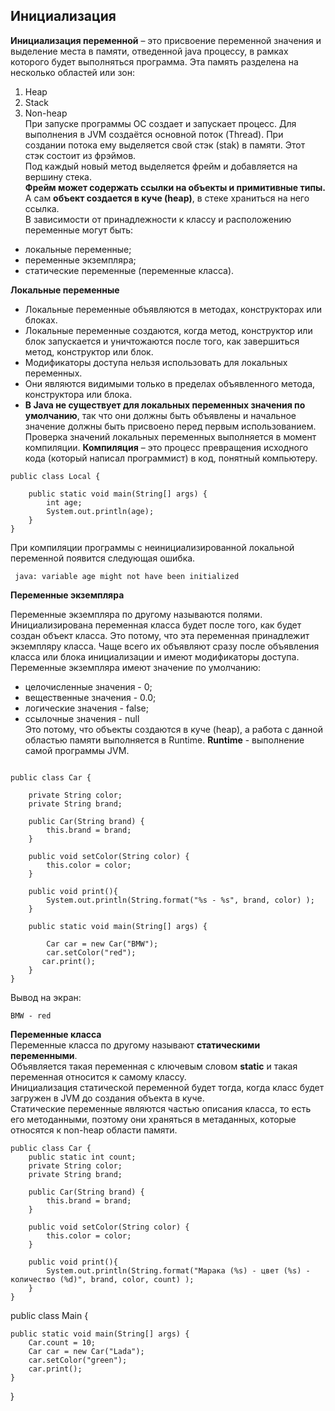 ## Инициализация
**Инициализация переменной** – это присвоение переменной значения и выделение места в памяти, отведенной java процессу, в рамках которого будет выполняться программа. Эта память разделена на несколько областей или зон:
1.	Heap
2.	Stack
3.	Non-heap  
При запуске программы ОС создает и запускает процесс. Для выполнения в JVM создаётся основной поток (Thread). При создании потока ему выделяется свой стэк (stak) в памяти. Этот стэк состоит из фрэймов.  
Под каждый новый метод выделяется фрейм и добавляется на вершину стека.    
**Фрейм может содержать ссылки на объекты и примитивные типы.** А сам **объект создается в куче (heap)**, в стеке храниться на него ссылка.  
В зависимости от принадлежности к классу и расположению переменные могут быть:  
- локальные переменные;
- переменные экземпляра;
- статические переменные (переменные класса).  
 
**Локальные переменные**

- Локальные переменные объявляются в методах, конструкторах или блоках.  
- Локальные переменные создаются, когда метод, конструктор или блок запускается и уничтожаются после того, как завершиться метод, конструктор или блок.  
- Модификаторы доступа нельзя использовать для локальных переменных.  
- Они являются видимыми только в пределах объявленного метода, конструктора или блока. 
- **В Java не существует для локальных переменных значения по умолчанию**, так что они должны быть объявлены и начальное значение должны быть присвоено перед первым использованием.
Проверка значений локальных переменных выполняется в момент компиляции. 
**Компиляция** – это процесс превращения исходного кода (который написал программист) в код, понятный компьютеру.
```  
public class Local {

    public static void main(String[] args) {
        int age;
        System.out.println(age);
    }
}  
```   

 При компиляции программы с неинициализированной локальной переменной появится следующая ошибка.  
```  
 java: variable age might not have been initialized  
``` 
  
**Переменные экземпляра**   

Переменные экземпляра по другому называются полями.
Инициализирована переменная класса будет после того, как будет создан объект класса. Это потому, что эта переменная принадлежит экземпляру класса.
Чаще всего их объявляют сразу после объявления класса или блока инициализации и имеют модификаторы доступа.
Переменные экземпляра имеют значение по умолчанию:    
-	целочисленные значения - 0;  
-	вещественные значения - 0.0;  
-	логические значения - false;  
-	ссылочные значения - null   
 Это потому, что объекты создаются в куче (heap), а работа с данной областью памяти выполняется в Runtime.
 **Runtime** - выполнение самой программы JVM.
```    

public class Car {
  
    private String color;
    private String brand;

    public Car(String brand) {
        this.brand = brand;
    }

    public void setColor(String color) {
        this.color = color;
    }

    public void print(){
        System.out.println(String.format("%s - %s", brand, color) );
    }

    public static void main(String[] args) {
    
        Car car = new Car("BMW");
        car.setColor("red");
       car.print();
    }
}

```

Вывод на экран:  
```
BMW - red
```

**Переменные класса**  
Переменные класса по другому называют **статическими переменными**.  
Объявляется такая переменная с ключевым словом **static** и такая переменная относится к самому классу.  
Инициализация статической переменной будет тогда, когда класс будет загружен в JVM до создания объекта в куче.  
Статические переменные являются частью описания класса, то есть его методанными, поэтому они храняться в метаданных, которые относятся к non-heap области памяти.
```
public class Car {
    public static int count;
    private String color;
    private String brand;

    public Car(String brand) {
        this.brand = brand;
    }

    public void setColor(String color) {
        this.color = color;
    }

    public void print(){
        System.out.println(String.format("Марака (%s) - цвет (%s) - количество (%d)", brand, color, count) );
    }
}
```
public class Main {

    public static void main(String[] args) {
        Car.count = 10;
        Car car = new Car("Lada");
        car.setColor("green");
        car.print();
    }
}  
```



